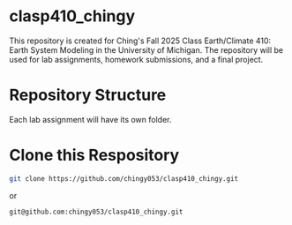 # clasp410_chingy
This repository is created for Ching's Fall 2025 Class Earth/Climate 410: Earth System Modeling in the University of Michigan. The repository will be used for lab assignments, homework submissions, and a final project.

# Repository Structure
Each lab assignment will have its own folder.

# Clone this Respository
```bash
git clone https://github.com/chingy053/clasp410_chingy.git
```
or
```bash
git@github.com:chingy053/clasp410_chingy.git
